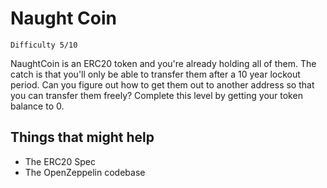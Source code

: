 # Naught Coin
`Difficulty 5/10`

NaughtCoin is an ERC20 token and you're already holding all of them. The catch is that you'll only be able to transfer them after a 10 year lockout period. Can you figure out how to get them out to another address so that you can transfer them freely? Complete this level by getting your token balance to 0.



## Things that might help

* The ERC20 Spec
* The OpenZeppelin codebase

